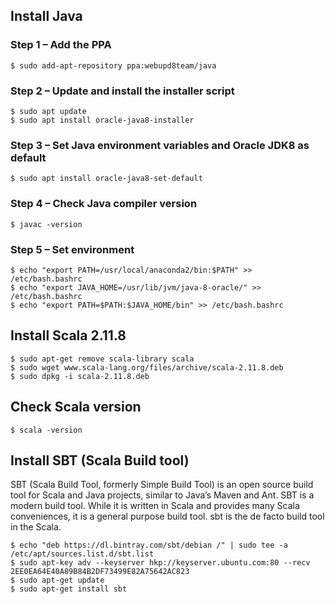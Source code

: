
## Install Java

### Step 1 – Add the PPA

`$ sudo add-apt-repository ppa:webupd8team/java`

### Step 2 – Update and install the installer script
```
$ sudo apt update
$ sudo apt install oracle-java8-installer
```
### Step 3 – Set Java environment variables and Oracle JDK8 as default

`$ sudo apt install oracle-java8-set-default`

### Step 4 – Check Java compiler version

`$ javac -version`

### Step 5 – Set environment
```
$ echo "export PATH=/usr/local/anaconda2/bin:$PATH" >> /etc/bash.bashrc
$ echo "export JAVA_HOME=/usr/lib/jvm/java-8-oracle/" >> /etc/bash.bashrc
$ echo "export PATH=$PATH:$JAVA_HOME/bin" >> /etc/bash.bashrc
```
## Install Scala 2.11.8

```
$ sudo apt-get remove scala-library scala
$ sudo wget www.scala-lang.org/files/archive/scala-2.11.8.deb
$ sudo dpkg -i scala-2.11.8.deb
```

## Check Scala version

`$ scala -version`

## Install SBT (Scala Build tool)

SBT (Scala Build Tool, formerly Simple Build Tool) is an open source build tool for Scala and Java projects, similar to Java’s Maven and Ant. SBT is a modern build tool. While it is written in Scala and provides many Scala conveniences, it is a general purpose build tool. sbt is the de facto build tool in the Scala.

```
$ echo "deb https://dl.bintray.com/sbt/debian /" | sudo tee -a /etc/apt/sources.list.d/sbt.list
$ sudo apt-key adv --keyserver hkp://keyserver.ubuntu.com:80 --recv 2EE0EA64E40A89B84B2DF73499E82A75642AC823
$ sudo apt-get update
$ sudo apt-get install sbt
```
